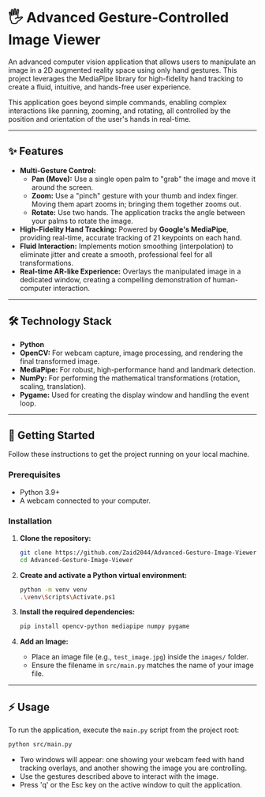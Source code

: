 # 🖐️ Advanced Gesture-Controlled Image Viewer

An advanced computer vision application that allows users to manipulate an image in a 2D augmented reality space using only hand gestures. This project leverages the MediaPipe library for high-fidelity hand tracking to create a fluid, intuitive, and hands-free user experience.

This application goes beyond simple commands, enabling complex interactions like panning, zooming, and rotating, all controlled by the position and orientation of the user's hands in real-time.


---

## ✨ Features

-   **Multi-Gesture Control:**
    -   **Pan (Move):** Use a single open palm to "grab" the image and move it around the screen.
    -   **Zoom:** Use a "pinch" gesture with your thumb and index finger. Moving them apart zooms in; bringing them together zooms out.
    -   **Rotate:** Use two hands. The application tracks the angle between your palms to rotate the image.
-   **High-Fidelity Hand Tracking:** Powered by **Google's MediaPipe**, providing real-time, accurate tracking of 21 keypoints on each hand.
-   **Fluid Interaction:** Implements motion smoothing (interpolation) to eliminate jitter and create a smooth, professional feel for all transformations.
-   **Real-time AR-like Experience:** Overlays the manipulated image in a dedicated window, creating a compelling demonstration of human-computer interaction.

---

## 🛠️ Technology Stack

-   **Python**
-   **OpenCV:** For webcam capture, image processing, and rendering the final transformed image.
-   **MediaPipe:** For robust, high-performance hand and landmark detection.
-   **NumPy:** For performing the mathematical transformations (rotation, scaling, translation).
-   **Pygame:** Used for creating the display window and handling the event loop.

---

## 🚀 Getting Started

Follow these instructions to get the project running on your local machine.

### Prerequisites

-   Python 3.9+
-   A webcam connected to your computer.

### Installation

1.  **Clone the repository:**
    ```bash
    git clone https://github.com/Zaid2044/Advanced-Gesture-Image-Viewer.git
    cd Advanced-Gesture-Image-Viewer
    ```

2.  **Create and activate a Python virtual environment:**
    ```bash
    python -m venv venv
    .\venv\Scripts\Activate.ps1
    ```

3.  **Install the required dependencies:**
    ```bash
    pip install opencv-python mediapipe numpy pygame
    ```

4.  **Add an Image:**
    -   Place an image file (e.g., `test_image.jpg`) inside the `images/` folder.
    -   Ensure the filename in `src/main.py` matches the name of your image file.

---

## ⚡ Usage

To run the application, execute the `main.py` script from the project root:

```bash
python src/main.py
```
-   Two windows will appear: one showing your webcam feed with hand tracking overlays, and another showing the image you are controlling.
-   Use the gestures described above to interact with the image.
-   Press 'q' or the Esc key on the active window to quit the application.